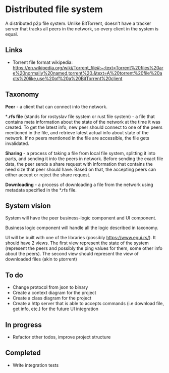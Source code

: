 # Distributed file system

A distributed p2p file system. Unlike BitTorrent, doesn't have a tracker server that tracks all peers in the network,
so every client in the system is equal.

## Links

- Torrent file format wikipedia: https://en.wikipedia.org/wiki/Torrent_file#:~:text=Torrent%20files%20are%20normally%20named,torrent%20.&text=A%20torrent%20file%20acts%20like,use%20of%20a%20BitTorrent%20client

## Taxonomy

**Peer** - a client that can connect into the network.

***.rfs file** (stands for rostyslav file system or rust file system) - a file that contains meta information about the state of the network at the time it was created. To get 
the latest info, new peer should connect to one of the peers mentioned in the file, and retrieve latest actual info
about state of the network. 
If no peers mentioned in the file are accessible, the file gets invalidated.

**Sharing** - a process of taking a file from local file system, splitting it into parts, and sending it into the peers in 
network. Before sending the exact file data, the peer sends a share request with information that contains the need size
that peer should have. Based on that, the accepting peers can either accept or reject the share request.

**Downloading** - a process of downloading a file from the network using metadata specified in the *.rfs file.

## System vision
System will have the peer business-logic component and UI component.

Business logic component will handle all the logic described in taxonomy.

UI will be built with one of the libraries (possibly https://www.egui.rs/). It should have 2 views. The first view
represent the state of the system (represent the peers and possibly the ping values for them, some other info about the 
peers). The second view should represent the view of downloaded files (akin to µtorrent)


## To do
- Change protocol from json to binary
- Create a context diagram for the project
- Create a class diagram for the project
- Create a http server that is able to accepts commands (i.e download file, get info, etc.) for the future UI integration

## In progress
- Refactor other todos, improve project structure

## Completed
- Write integration tests
